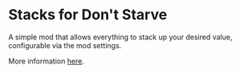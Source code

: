# Stacks for Don't Starve
A simple mod that allows everything to stack up your desired value, configurable via the mod settings.

More information [here](https://sites.google.com/view/cr4shmaster/stacks-ds-dst).
